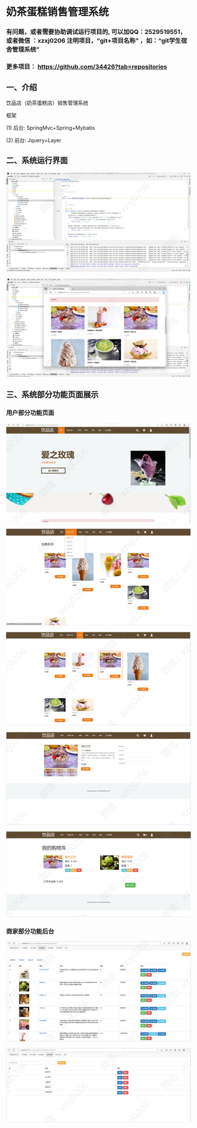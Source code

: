 # 奶茶蛋糕销售管理系统


### 有问题，或者需要协助调试运行项目的, 可以加QQ：2529519551，或者微信 ：xzxj0206 注明项目，“git+项目名称” ，如：“git学生宿舍管理系统”

### 更多项目： https://github.com/34426?tab=repositories



## 一、介绍

饮品店（奶茶蛋糕店）销售管理系统

框架

(1) 后台: SpringMvc+Spring+Mybatis

(2) 前台: Jquery+Layer

## 二、系统运行界面

![img_1.png](imgs/img_1.png)

![img_2.png](imgs/img_2.png)

## 三、系统部分功能页面展示

### 用户部分功能页面

![img_3.png](imgs/img_3.png)

![img_4.png](imgs/img_4.png)

![img_5.png](imgs/img_5.png)

![img_6.png](imgs/img_6.png)

![img_7.png](imgs/img_7.png)

### 商家部分功能后台

![img_8.png](imgs/img_8.png)

![img_9.png](imgs/img_9.png)


